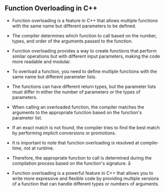  Function Overloading in C++
 ---
 
 * Function overloading is a feature in C++ that allows multiple functions with the same name but different parameters to be defined. 

 * The compiler determines which function to call based on the number, types, and order of the arguments passed to the function.

 * Function overloading provides a way to create functions that perform similar operations but with different input parameters, making the code more readable and modular.

 * To overload a function, you need to define multiple functions with the same name but different parameter lists. 

 * The functions can have different return types, but the parameter lists must differ in either the number of parameters or the types of parameters.

 * When calling an overloaded function, the compiler matches the arguments to the appropriate function based on the function's parameter list.

 * If an exact match is not found, the compiler tries to find the best match by performing implicit conversions or promotions.

 * It is important to note that function overloading is resolved at compile-time, not at runtime. 

 * Therefore, the appropriate function to call is determined during the compilation process based on the function's signature.
 å
 * Function overloading is a powerful feature in C++ that allows you to write more expressive and flexible code by providing multiple versions of a function that can handle different types or numbers of arguments.
 